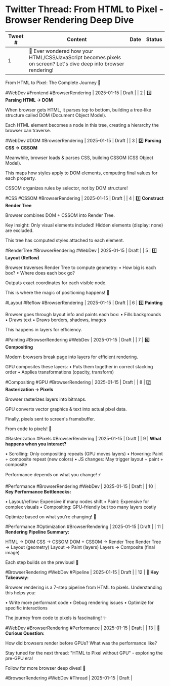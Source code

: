 # Twitter Thread: From HTML to Pixel - Browser Rendering Deep Dive

| Tweet # | Content                                                                                                         | Date | Status |
| ------- | --------------------------------------------------------------------------------------------------------------- | ---- | ------ |
| 1       | 🧵 Ever wondered how your HTML/CSS/JavaScript becomes pixels on screen? Let's dive deep into browser rendering! |

From HTML to Pixel: The Complete Journey 🚀

#WebDev #Frontend #BrowserRendering | 2025-01-15 | Draft |
| 2 | 1️⃣ **Parsing HTML → DOM**

When browser gets HTML, it parses top to bottom, building a tree-like structure called DOM (Document Object Model).

Each HTML element becomes a node in this tree, creating a hierarchy the browser can traverse.

#WebDev #DOM #BrowserRendering | 2025-01-15 | Draft |
| 3 | 2️⃣ **Parsing CSS → CSSOM**

Meanwhile, browser loads & parses CSS, building CSSOM (CSS Object Model).

This maps how styles apply to DOM elements, computing final values for each property.

CSSOM organizes rules by selector, not by DOM structure!

#CSS #CSSOM #BrowserRendering | 2025-01-15 | Draft |
| 4 | 3️⃣ **Construct Render Tree**

Browser combines DOM + CSSOM into Render Tree.

Key insight: Only visual elements included! Hidden elements (display: none) are excluded.

This tree has computed styles attached to each element.

#RenderTree #BrowserRendering #WebDev | 2025-01-15 | Draft |
| 5 | 4️⃣ **Layout (Reflow)**

Browser traverses Render Tree to compute geometry:
• How big is each box?
• Where does each box go?

Outputs exact coordinates for each visible node.

This is where the magic of positioning happens! 📐

#Layout #Reflow #BrowserRendering | 2025-01-15 | Draft |
| 6 | 5️⃣ **Painting**

Browser goes through layout info and paints each box:
• Fills backgrounds
• Draws text
• Draws borders, shadows, images

This happens in layers for efficiency.

#Painting #BrowserRendering #WebDev | 2025-01-15 | Draft |
| 7 | 6️⃣ **Compositing**

Modern browsers break page into layers for efficient rendering.

GPU composites these layers:
• Puts them together in correct stacking order
• Applies transformations (opacity, transform)

#Compositing #GPU #BrowserRendering | 2025-01-15 | Draft |
| 8 | 7️⃣ **Rasterization → Pixels**

Browser rasterizes layers into bitmaps.

GPU converts vector graphics & text into actual pixel data.

Finally, pixels sent to screen's framebuffer.

From code to pixels! 🎯

#Rasterization #Pixels #BrowserRendering | 2025-01-15 | Draft |
| 9 | **What happens when you interact?**

• Scrolling: Only compositing repeats (GPU moves layers)
• Hovering: Paint + composite repeat (new colors)
• JS changes: May trigger layout + paint + composite

Performance depends on what you change! ⚡

#Performance #BrowserRendering #WebDev | 2025-01-15 | Draft |
| 10 | **Key Performance Bottlenecks:**

• Layout/reflow: Expensive if many nodes shift
• Paint: Expensive for complex visuals
• Compositing: GPU-friendly but too many layers costly

Optimize based on what you're changing! 🎯

#Performance #Optimization #BrowserRendering | 2025-01-15 | Draft |
| 11 | **Rendering Pipeline Summary:**

HTML → DOM
CSS → CSSOM
DOM + CSSOM → Render Tree
Render Tree → Layout (geometry)
Layout → Paint (layers)
Layers → Composite (final image)

Each step builds on the previous! 🔄

#BrowserRendering #WebDev #Pipeline | 2025-01-15 | Draft |
| 12 | 🎯 **Key Takeaway:**

Browser rendering is a 7-step pipeline from HTML to pixels. Understanding this helps you:

• Write more performant code
• Debug rendering issues
• Optimize for specific interactions

The journey from code to pixels is fascinating! ✨

#WebDev #BrowserRendering #Performance | 2025-01-15 | Draft |
| 13 | 🤔 **Curious Question:**

How did browsers render before GPUs? What was the performance like?

Stay tuned for the next thread: "HTML to Pixel without GPU" - exploring the pre-GPU era!

Follow for more browser deep dives! 🚀

#BrowserRendering #WebDev #Thread | 2025-01-15 | Draft |
